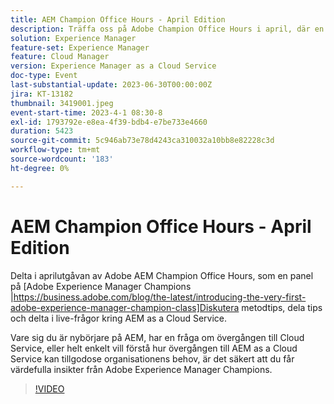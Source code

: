 ```yaml
---
title: AEM Champion Office Hours - April Edition
description: Träffa oss på Adobe Champion Office Hours i april, där en panel på Adobe Experience Manager Champions diskuterar bästa praxis, utbyter tips och deltar i live-frågor kring AEM as a Cloud Service. Vare sig du är nybörjare på AEM, har en fråga om övergången till Cloud Service, eller helt enkelt vill förstå hur övergången till AEM as a Cloud Service kan tillgodose organisationens behov, är det säkert att du får värdefulla insikter från Adobe Experience Manager Champions.
solution: Experience Manager
feature-set: Experience Manager
feature: Cloud Manager
version: Experience Manager as a Cloud Service
doc-type: Event
last-substantial-update: 2023-06-30T00:00:00Z
jira: KT-13182
thumbnail: 3419001.jpeg
event-start-time: 2023-4-1 08:30-8
exl-id: 1793792e-e8ea-4f39-bdb4-e7be733e4660
duration: 5423
source-git-commit: 5c946ab73e78d4243ca310032a10bb8e82228c3d
workflow-type: tm+mt
source-wordcount: '183'
ht-degree: 0%

---
```


# AEM Champion Office Hours - April Edition

Delta i aprilutgåvan av Adobe AEM Champion Office Hours, som en panel på [Adobe Experience Manager Champions |https://business.adobe.com/blog/the-latest/introducing-the-very-first-adobe-experience-manager-champion-class]Diskutera metodtips, dela tips och delta i live-frågor kring AEM as a Cloud Service.

Vare sig du är nybörjare på AEM, har en fråga om övergången till Cloud Service, eller helt enkelt vill förstå hur övergången till AEM as a Cloud Service kan tillgodose organisationens behov, är det säkert att du får värdefulla insikter från Adobe Experience Manager Champions.

>[!VIDEO](https://video.tv.adobe.com/v/3419001/?learn=on)
